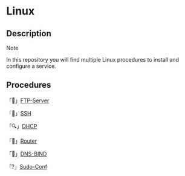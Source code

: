 # Linux
## Description
> [!note]
> In this repository you will find multiple Linux procedures to install and configure a service.
## Procedures
「📁」[FTP-Server](Linux-FTP-Server.md)

「🔗」[SSH](SSH-[🇬🇧-🇫🇷].md)

「🔍」[DHCP](DHCP-[🇬🇧-🇫🇷].md)

「🚗」[Router](Router-[🇬🇧-🇫🇷].md)

「📜」[DNS-BIND](DNS-BIND-[🇬🇧-🇫🇷].md)

「?」[Sudo-Conf](sudo-conf.md)
